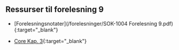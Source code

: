 ## Ressurser til forelesning 9

- [Forelesningsnotater](/forelesninger/SOK-1004 Forelesning 9.pdf){:target="_blank"}

- [Core Kap. 3](https://www.core-econ.org/the-economy/book/text/03.html){:target="_blank"}
